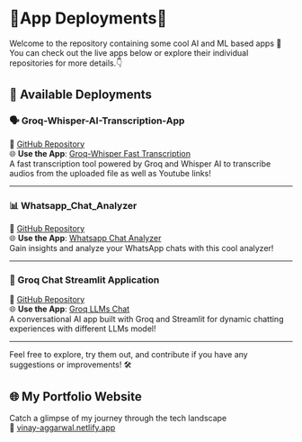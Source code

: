 # 🚀**App Deployments**🚀

Welcome to the repository containing some cool AI and ML based apps 🎉  
You can check out the live apps below or explore their individual repositories for more details.👇

## 📜 **Available Deployments**

### 🗣️ Groq-Whisper-AI-Transcription-App
🔗 [GitHub Repository](https://github.com/Vinay9911/Groq-Whisper-Fast-Transcription-App)  
🌐 **Use the App**: [Groq-Whisper Fast Transcription](https://groq-whisper-ai.streamlit.app/)  
A fast transcription tool powered by Groq and Whisper AI to transcribe audios from the uploaded file as well as Youtube links!

---

### 📊 Whatsapp_Chat_Analyzer
🔗 [GitHub Repository](https://github.com/Vinay9911/Whatsapp_Chat-Analyzer-Streamlit-)  
🌐 **Use the App**: [Whatsapp Chat Analyzer](https://whatsapp-chat-insight.streamlit.app/)  
Gain insights and analyze your WhatsApp chats with this cool analyzer!

---

### 💬 Groq Chat Streamlit Application
🔗 [GitHub Repository](https://github.com/Vinay9911/Groq-Chat-Streamlit-App)  
🌐 **Use the App**: [Groq LLMs Chat](https://groq-llms-chat1.streamlit.app/)  
A conversational AI app built with Groq and Streamlit for dynamic chatting experiences with different LLMs model!

---

Feel free to explore, try them out, and contribute if you have any suggestions or improvements! 🛠️


## 🌐 **My Portfolio Website**
Catch a glimpse of my journey through the tech landscape  
🔗 [vinay-aggarwal.netlify.app](https://vinay-aggarwal.netlify.app/)
